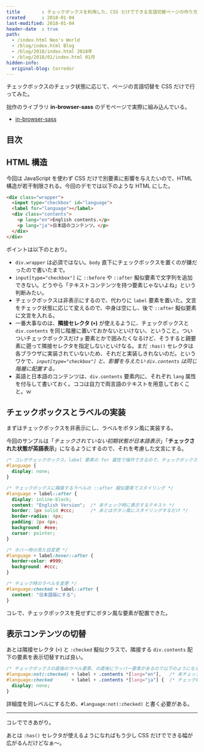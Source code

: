 ```yaml
---
title        : チェックボックスを利用した、CSS だけでできる言語切替ページの作り方
created      : 2018-01-04
last-modified: 2018-01-04
header-date  : true
path:
  - /index.html Neo's World
  - /blog/index.html Blog
  - /blog/2018/index.html 2018年
  - /blog/2018/01/index.html 01月
hidden-info:
  original-blog: Corredor
---
```


チェックボックスのチェック状態に応じて、ページの言語切替を CSS だけで行ってみた。

拙作のライブラリ __in-browser-sass__ のデモページで実際に組み込んでいる。

- [in-browser-sass](https://neos21.github.io/in-browser-sass/)

## 目次

## HTML 構造

今回は JavaScript を使わず CSS だけで別要素に影響を与えたいので、HTML 構造が若干制限される。今回のデモでは以下のような HTML にした。

```html
<div class="wrapper">
  <input type="checkbox" id="language">
  <label for="language"></label>
  <div class="contents">
    <p lang="en">English contents.</p>
    <p lang="ja">日本語のコンテンツ。</p>
  </div>
</div>
```

ポイントは以下のとおり。

- `div.wrapper` は必須ではない。`body` 直下にチェックボックスを置くのが嫌だったので書いたまで。
- `input[type="checkbox"]` に `::before` や `::after` 擬似要素で文字列を追加できない。どうやら「テキストコンテンツを持つ要素じゃないよね」という判断みたい。
- チェックボックスは非表示にするので、代わりに `label` 要素を置いた。文言をチェック状態に応じて変えるので、中身は空にし、後で `::after` 擬似要素に文言を入れる。
- 一番大事なのは、__隣接セレクタ (`+`)__ が使えるように、チェックボックスと `div.contents` を同じ階層に置いておかないといけない、ということ。ついついチェックボックスだけ `p` 要素とかで囲みたくなるけど、そうすると親要素に遡って隣接セレクタを指定しないといけなる。まだ `:has()` セレクタは各ブラウザに実装されていないため、それだと実装しきれないのだ。というワケで、_`input[type="checkbox"]` と、影響を与えたい `div.contents` は同じ階層に配置する。_
- 英語と日本語のコンテンツは、`div.contents` 要素内に、それぞれ `lang` 属性を付与して書いておく。ココは自力で両言語のテキストを用意しておくこと。ｗ

## チェックボックスとラベルの実装

まずはチェックボックスを非表示にし、ラベルをボタン風に実装する。

今回のサンプルは「_チェックされていない初期状態が日本語表示_」「__チェックされた状態が英語表示__」になるようにするので、それを考慮した文言にする。

```css
/* コレがチェックボックス。label 要素の for 属性で操作できるので、チェックボックス自体は非表示にする */
#language {
  display: none;
}

/* チェックボックスに隣接するラベルの ::after 擬似要素でスタイリング */
#language + label::after {
  display: inline-block;
  content: "English Version";  /* 未チェック時に表示するテキスト */
  border: 1px solid #ccc;      /* あとはボタン風にスタイリングするだけ */
  border-radius: 4px;
  padding: 2px 4px;
  background: #eee;
  cursor: pointer;
}

/* ホバー時の見た目変更 */
#language + label:hover::after {
  border-color: #999;
  background: #ccc;
}

/* チェック時のラベルを変更 */
#language:checked + label::after {
  content: "日本語版にする";
}
```

コレで、チェックボックスを見せずにボタン風な要素が配置できた。

## 表示コンテンツの切替

あとは隣接セレクタ (`+`) と `:checked` 擬似クラスで、隣接する `div.contents` 配下の要素を表示切替すれば良い。

```css
/* チェックボックスの直後のラベル要素、の直後にラッパー要素があるので以下のようになる */
#language:not(:checked) + label + .contents *[lang="en"],   /* 未チェック時は英語コンテンツを非表示 */
#language:checked       + label + .contents *[lang="ja"] {  /* チェック時は日本語コンテンツを非表示 */
  display: none;
}
```

詳細度を同レベルにするため、`#language:not(:checked)` と書く必要がある。

---

コレでできあがり。

あとは `:has()` セレクタが使えるようになればもう少し CSS だけでできる幅が広がるんだけどなぁ〜。
